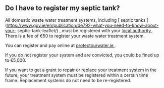 ##  Do I have to register my septic tank?

All domestic waste water treatment systems, including [ septic tanks
](https://www.gov.ie/en/publication/de792-what-you-need-to-know-about-your-
septic-tank-leaflet/) , must be registered with your [ local authority
](https://www.housingagency.ie/find-my-local-authority) . There is a fee of
€50 to register your waste water treatment system.

You can register and pay online at [ protectourwater.ie
](https://www.protectourwater.ie/Register.aspx) .

If you do not register your system and are convicted, you could be fined up to
€5,000.

If you want to get a grant to repair or replace your treatment system in the
future, your treatment system must be registered within a certain time frame.
Replacement systems do not need to be re-registered.

